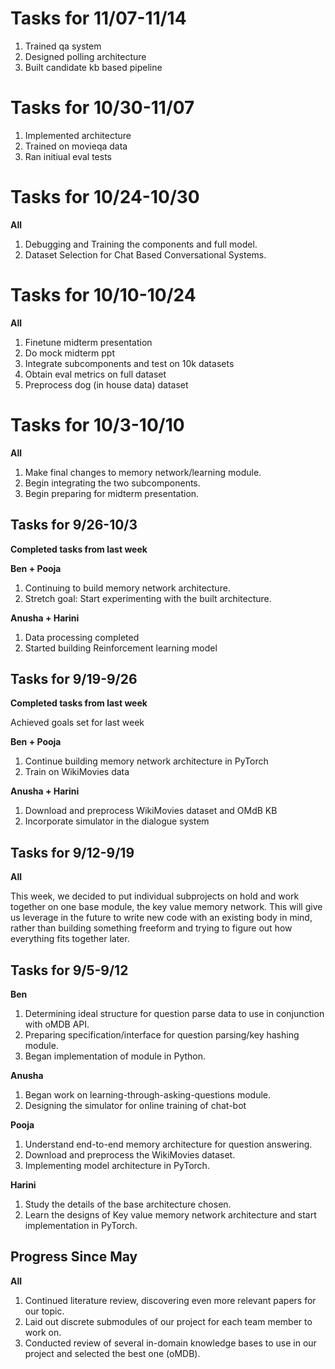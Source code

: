 # Tasks for 11/07-11/14
1. Trained qa system
2. Designed polling architecture
3. Built candidate kb based pipeline

# Tasks for 10/30-11/07
1. Implemented architecture
2. Trained on movieqa data
3. Ran initiual eval tests

# Tasks for 10/24-10/30

**All**

1. Debugging and Training the components and full model.
2. Dataset Selection for Chat Based Conversational Systems.



# Tasks for 10/10-10/24

**All**

1. Finetune midterm presentation
2. Do mock midterm ppt
3. Integrate subcomponents and test on 10k datasets
4. Obtain eval metrics on full dataset
5. Preprocess dog (in house data) dataset



# Tasks for 10/3-10/10

**All**

1. Make final changes to memory network/learning module.
2. Begin integrating the two subcomponents.
3. Begin preparing for midterm presentation.

## Tasks for 9/26-10/3
**Completed tasks from last week**

**Ben + Pooja**

1. Continuing to build memory network architecture.
2. Stretch goal: Start experimenting with the built architecture.

**Anusha + Harini**
1. Data processing completed
2. Started building Reinforcement learning model

## Tasks for 9/19-9/26
**Completed tasks from last week**

Achieved goals set for last week

**Ben + Pooja**
1. Continue building memory network architecture in PyTorch
2. Train on WikiMovies data

**Anusha + Harini**
1. Download and preprocess WikiMovies dataset and OMdB KB
2. Incorporate simulator in the dialogue system



## Tasks for 9/12-9/19

**All**

This week, we decided to put individual subprojects on hold and work together on one base module, the key value memory network. This will give us leverage in the future to write new code with an existing body in mind, rather than building something freeform and trying to figure out how everything fits together later.

## Tasks for 9/5-9/12

**Ben**
1. Determining ideal structure for question parse data to use in conjunction with oMDB API.
2. Preparing specification/interface for question parsing/key hashing module.
3. Began implementation of module in Python.


**Anusha**
1. Began work on learning-through-asking-questions module.
2. Designing the simulator for online training of chat-bot

**Pooja**
1. Understand end-to-end memory architecture for question answering.
2. Download and preprocess the WikiMovies dataset.
3. Implementing model architecture in PyTorch.

**Harini**
1. Study the details of the base architecture chosen.
1. Learn the designs of Key value memory network architecture and start implementation in PyTorch.

## Progress Since May
**All**
1. Continued literature review, discovering even more relevant papers for our topic.
2. Laid out discrete submodules of our project for each team member to work on.
3. Conducted review of several in-domain knowledge bases to use in our project and selected the best one (oMDB).
